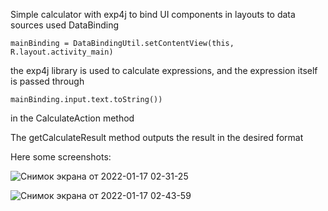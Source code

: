 Simple calculator with exp4j
to bind UI components in layouts to data sources used DataBinding  
```
mainBinding = DataBindingUtil.setContentView(this, R.layout.activity_main)
```
the exp4j library is used to calculate expressions, and the expression itself is passed through 
```
mainBinding.input.text.toString())
``` 
in the CalculateAction method


The getCalculateResult method outputs the result in the desired format


Here some screenshots:

![Снимок экрана от 2022-01-17 02-31-25](https://user-images.githubusercontent.com/66710649/149683185-7fca6ba4-8a1e-427b-884a-999085202aa8.png)


![Снимок экрана от 2022-01-17 02-43-59](https://user-images.githubusercontent.com/66710649/149683520-006d1360-e884-4ed5-9465-eb8fedf95e9a.png)

